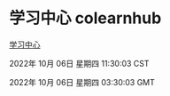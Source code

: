 # 学习中心 colearnhub
[学习中心](http://27.19.32.34:56308/colearnhub/)

2022年 10月 06日 星期四 11:30:03 CST

2022年 10月 06日 星期四 03:30:03 GMT

